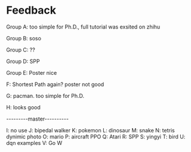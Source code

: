 # Feedback

Group A: too simple for Ph.D., full tutorial was exsited on zhihu

Group B: soso

Group C: ??

Group D: SPP

Group E: Poster nice

F: Shortest Path again? poster not good

G: pacman. too simple for Ph.D.

H: looks good

---------master----------

I: no use
J: bipedal walker
K: pokemon
L: dinosaur
M: snake
N: tetris dynimic photo
O: mario
P: aircraft PPO
Q: Atari
R: SPP
S: yingyi
T: bird
U: dqn examples
V: Go
W